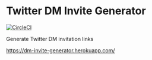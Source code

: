 # Twitter DM Invite Generator

[![CircleCI](https://circleci.com/gh/RobertoGraham/twitter-dm-invite-generator/tree/master.svg?style=svg)](https://circleci.com/gh/RobertoGraham/twitter-dm-invite-generator/tree/master)

Generate Twitter DM invitation links

https://dm-invite-generator.herokuapp.com/